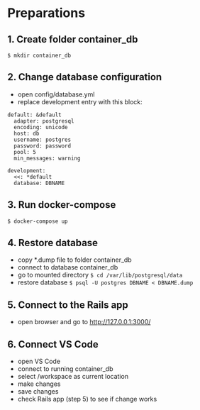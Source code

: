 # Preparations

## 1. Create folder container_db
`$ mkdir container_db`


## 2. Change database configuration
- open config/database.yml
- replace development entry with this block:
```
default: &default
  adapter: postgresql
  encoding: unicode
  host: db
  username: postgres
  password: password
  pool: 5
  min_messages: warning

development:
  <<: *default
  database: DBNAME

```


## 3. Run docker-compose

`$ docker-compose up`


## 4. Restore database
- copy *.dump file to folder container_db
- connect to database container_db
- go to mounted directory
`$ cd /var/lib/postgresql/data`
- restore database
`$ psql -U postgres DBNAME < DBNAME.dump`


## 5. Connect to the Rails app
- open browser and go to http://127.0.0.1:3000/


## 6. Connect VS Code
- open VS Code
- connect to running container_db
- select /workspace as current location
- make changes
- save changes
- check Rails app (step 5) to see if change works